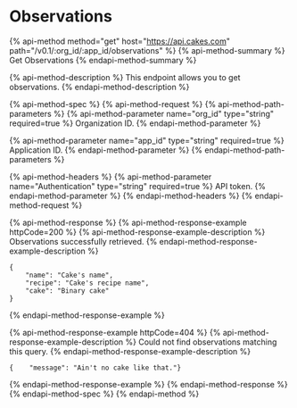# Observations

{% api-method method="get" host="https://api.cakes.com" path="/v0.1/:org\_id/:app\_id/observations" %}
{% api-method-summary %}
Get Observations
{% endapi-method-summary %}

{% api-method-description %}
This endpoint allows you to get observations.
{% endapi-method-description %}

{% api-method-spec %}
{% api-method-request %}
{% api-method-path-parameters %}
{% api-method-parameter name="org\_id" type="string" required=true %}
Organization ID.
{% endapi-method-parameter %}

{% api-method-parameter name="app\_id" type="string" required=true %}
Application ID.
{% endapi-method-parameter %}
{% endapi-method-path-parameters %}

{% api-method-headers %}
{% api-method-parameter name="Authentication" type="string" required=true %}
API token.
{% endapi-method-parameter %}
{% endapi-method-headers %}
{% endapi-method-request %}

{% api-method-response %}
{% api-method-response-example httpCode=200 %}
{% api-method-response-example-description %}
Observations successfully retrieved.
{% endapi-method-response-example-description %}

```text
{
    "name": "Cake's name",
    "recipe": "Cake's recipe name",
    "cake": "Binary cake"
}
```
{% endapi-method-response-example %}

{% api-method-response-example httpCode=404 %}
{% api-method-response-example-description %}
Could not find observations matching this query.
{% endapi-method-response-example-description %}

```text
{    "message": "Ain't no cake like that."}
```
{% endapi-method-response-example %}
{% endapi-method-response %}
{% endapi-method-spec %}
{% endapi-method %}

